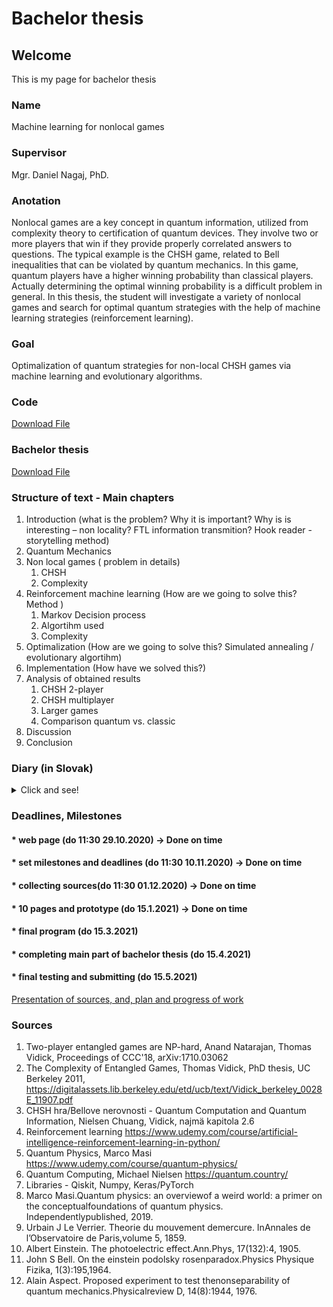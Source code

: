 # Bachelor thesis


## Welcome
This is my page for bachelor thesis

### Name
Machine learning for nonlocal games

### Supervisor
Mgr. Daniel Nagaj, PhD.

### Anotation
Nonlocal games are a key concept in quantum information, utilized from complexity theory to certification of quantum devices. They involve two or more players that win if they provide properly correlated answers to questions. The typical example is the CHSH game, related to Bell inequalities that can be violated by quantum mechanics. In this game, quantum players have a higher winning probability than classical players. Actually determining the optimal winning probability is a difficult problem in general. In this thesis, the student will investigate a variety of nonlocal games and search for optimal quantum strategies with the help of machine learning strategies (reinforcement learning).


### Goal
Optimalization of quantum strategies for non-local CHSH games via machine learning and evolutionary algorithms.

### Code

<a href="CHSH - code.zip">Download File</a>

### Bachelor thesis

<a href="Bachelor_Thesis.pdf">Download File</a>

### Structure of text - Main chapters


<ol>
<li>Introduction  (what is the problem? Why it is important? Why is is interesting – non locality? FTL information transmition?  Hook reader - storytelling method)
</li>
<li>Quantum Mechanics </li>
<li>Non local games ( problem in details)<ol>
      <li>CHSH</li>
      <li>Complexity</li>
    </ol></li>
<li>Reinforcement machine learning  (How are we going to solve this? Method ) <ol>
      <li>Markov Decision process</li>
      <li>Algortihm used</li>
      <li>Complexity</li>
    </ol></li>
<li>Optimalization (How are we going to solve this?  Simulated annealing / evolutionary algortihm)</li>
<li>Implementation (How have we solved this?)</li>
       <li>Analysis of obtained results<ol>
      <li>CHSH 2-player</li>
      <li>CHSH multiplayer</li>
              <li>Larger games</li>
              <li>Comparison quantum vs. classic</li>
    </ol></li>
 <li>Discussion</li>
 <li>Conclusion</li>
</ol>

### Diary (in Slovak)

<details>
<summary>Click and see!</summary>
<ul>
<li> 16.2 - 23.2 </li>
<ul>
<li> Implementoval som GPU tensorflow model do trénovania môjho Reinforcement Agenta.</li>
<li> Pracoval som na funkcii, ktorá porovnáva najlepšiu klasickú a najlepšiu kvantovú taktiku. A vyberie také hry, ktoré majú najväčšie rozdiely.</li>
<li> Pridal som nové actions, ktoré vie vykonávať agent. (spomaľ, zrýchli) </li>
<li> Refactoring a väčšia abstrakcia hrier, genetických algoritmov etc. </li>
</ul>
<li> 23.2 - 2.3 </li>
<ul>
<li> Implementoval som PyTorch Deep Reinforcement DQN Agenta</li>
<li> Pracoval som na funkcii, ktorá porovnáva najlepšiu klasickú a najlepšiu kvantovú taktiku. A vyberie také hry, ktoré majú najväčšie rozdiely - upravil som ju, aby fungovala spravne.</li>
<li> Stretol som sa so skolitelom - urcili sme si uz finalne ciele mojej bakalarky</li>
<li> Refactoring. </li>
<li> Pracoval som na kapitole NonLocal games v LaTeXu</li>
</ul>
<li> 2.3 - 9.3 </li>
<ul>
<li> Snazil som sa optimalizovat DQN agenta</li>
<li> Implementoval som databazu, do ktorej sa budu ukladat uz preskumane hry, a ak sa znovu preskumaju, tak upsert ak sa najde lepsia hodnota.</li>
<li> Stretol som sa so skolitelom - zhodnotili sme tohtotyzdnovu pracu</li>
<li> Refactoring v triede Environment. </li>
<li> Urobil som state diagram, ako sa uci reinforcement learning, ako je to strukturovane </li>
<li> Viacere parametre som povytiahol von, nech si to pouzivatel moze sam nastavit </li>
<li> Pracoval som na kapitole NonLocal games v LaTeXe</li>
<li> Pracoval som na kapitole Reinforcement learning v LaTeXe</li>
</ul>
<li> 9.3 - 16.3 </li>
<ul>
<li> Snazil som sa optimalizovat DQN agenta, jeho ucenia pomocou memoizacie </li>
<li> Doplnil som nove stlpce do databazy (predtym som si tam neukladal cestu, ktoru sa naucil)</li>
<li> Stretol som sa so skolitelom - zhodnotili sme tohtotyzdnovu pracu</li>
<li> Refactoring nad v podstate vsetkymi triedami. </li>
<li> Doplnil som state diagram, ktory ukazuje co robi Environemnt v jednom kroku (sluzi to nato, aby bolo vidno, ze jeden hrac je od druheho oddeleny) </li>
<li> Podarilo sa mi rozbehat PyTorch na GPU </li>
<li> Zacal som implementovat Complex PyTorch siet (lebo kvantovy stav moze byt aj komplexny) </li>
<li> Odskusal som si optimalizaciu hyperparametrov pomocou genetic algoritmu </li>
<li> Pridal som zopar dalsich testov </li>
<li> Napisal som si viacero reward funkcii a tie tiez som zahrnul ako parameter do genetic algoritmu (aby pripadne vybral tu optimalznu z nich) </li>
<li> Pracoval som na kapitole Reinforcement learning v LaTeXe</li>
</ul>
</ul>
</details>

### Deadlines, Milestones
#### * web page (do 11:30 29.10.2020) -> Done on time

#### * set milestones and deadlines (do 11:30 10.11.2020)  -> Done on time

#### * collecting sources(do 11:30 01.12.2020) -> Done on time

#### * 10 pages and prototype (do 15.1.2021) -> Done on time
  
#### * final program (do 15.3.2021)

#### * completing main part of bachelor thesis (do 15.4.2021)

#### * final testing and submitting (do 15.5.2021)

<a href="https://www.canva.com/design/DAEPEqLIsWM/ij-WJ0Wpchf-UAXgLVFSWA/view?utm_content=DAEPEqLIsWM&utm_campaign=designshare&utm_medium=link&utm_source=sharebutton">Presentation of sources, and, plan and progress of work</a>

### Sources

1. Two-player entangled games are NP-hard, Anand Natarajan, Thomas Vidick, Proceedings of CCC'18, arXiv:1710.03062
2. The Complexity of Entangled Games, Thomas Vidick, PhD thesis, UC Berkeley 2011, https://digitalassets.lib.berkeley.edu/etd/ucb/text/Vidick_berkeley_0028E_11907.pdf
3. CHSH hra/Bellove nerovnosti - Quantum Computation and Quantum Information, Nielsen Chuang, Vidick, najmä kapitola 2.6
4. Reinforcement learning https://www.udemy.com/course/artificial-intelligence-reinforcement-learning-in-python/
5. Quantum Physics, Marco Masi https://www.udemy.com/course/quantum-physics/
6. Quantum Computing, Michael Nielsen https://quantum.country/
7. Libraries - Qiskit, Numpy, Keras/PyTorch
8. Marco Masi.Quantum physics: an overviewof a weird world: a primer on the conceptualfoundations of quantum physics. Independentlypublished, 2019.
9. Urbain J Le Verrier. Theorie du mouvement demercure. InAnnales de l’Observatoire de Paris,volume 5, 1859.
10. Albert Einstein.  The photoelectric effect.Ann.Phys, 17(132):4, 1905.
11. John S Bell.  On the einstein podolsky rosenparadox.Physics Physique Fizika,  1(3):195,1964.
12. Alain Aspect.  Proposed experiment to test thenonseparability of quantum mechanics.Physicalreview D, 14(8):1944, 1976.
